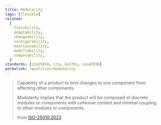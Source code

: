 ```yaml
---
title: Modularity
tags: [flexible]
related:
  [
    flexibility,
    adaptability,
    changeability,
    configurability,
    maintainability,
    modifiability,
    composability,
  ]
standards: [iso25010, cra, do178c, iso42030]
permalink: /qualities/modularity
---
```


> Capability of a product to limit changes to one component from affecting other components.
>
> Modularity implies that the product will be composed of discrete modules or components with cohesive content and minimal coupling to other modules or components.
>
> from [ISO-25010:2023](/references/#iso-25010-2023)
